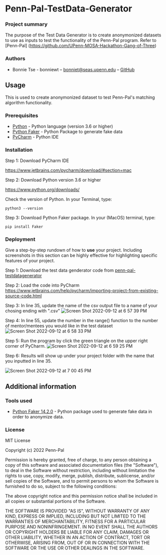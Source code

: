 
# Penn-Pal-TestData-Generator

### Project summary

The purpose of the Test Data Generator is to create anonymonized datasets to use as inputs to test the functionality of the Penn-Pal program. Refer to [Penn-Pal] (https://github.com/UPenn-MOSA-Hackathon-Gang-of-Three) 

### Authors

* Bonnie Tse - bonniewt – bonniet@seas.upenn.edu – [GitHub](https://github.com/bonniewt)

## Usage
This is used to create anonymonized dataset to test Penn-Pal's matching algorithm functionality. 

### Prerequisites

* [Python](https://www.python.org/downloads/) - Python language (version 3.6 or higher)
* [Python Faker](https://faker.readthedocs.io/en/master/) - Python Package to generate fake data
* [PyCharm](https://www.jetbrains.com/pycharm/) - Python IDE


### Installation

Step 1: Download PyCharm IDE

https://www.jetbrains.com/pycharm/download/#section=mac

Step 2:  Download Python version 3.6 or higher 

https://www.python.org/downloads/

Check the version of Python. In your Terminal, type: 

```
python3 --version
```

Step 3: Download Python Faker package. In your (MacOS) terminal, type:

```
pip install Faker
```

### Deployment

Give a step-by-step rundown of how to **use** your project. Including screenshots in this section can be highly effective for highlighting specific features of your project.

Step 1: Download the test data genderator code from [penn-pal-testdatagenerator](https://github.com/UPenn-MOSA-Hackathon-Gang-of-Three/penn-pal-testdatagenerator/)

Step 2: Load the code into PyCharm https://www.jetbrains.com/help/pycharm/importing-project-from-existing-source-code.html

Step 3: In line 35, update the name of the csv output file to a name of your chosing ending with ".csv"
![Screen Shot 2022-09-12 at 6 57 39 PM](https://user-images.githubusercontent.com/70975465/189790439-822a6569-ad93-4759-9a50-4dff30252808.png)

Step 4: In line 55, update the number in the range() function to the number of mentor/mentees you would like in the test dataset
![Screen Shot 2022-09-12 at 6 58 33 PM](https://user-images.githubusercontent.com/70975465/189790542-fdceb61c-c457-445c-be0b-944fe3f0bc38.png)


Step 5: Run the program by click the green triangle on the upper right corner of PyCharm. 
![Screen Shot 2022-09-12 at 6 59 25 PM](https://user-images.githubusercontent.com/70975465/189790650-ae4d2570-92fa-4181-8e59-4ec14e229421.png)

Step 6: Results will show up under your project folder with the name that you inputted in line 35. 

![Screen Shot 2022-09-12 at 7 00 45 PM](https://user-images.githubusercontent.com/70975465/189790806-cc5fd3cb-285d-42ad-8953-bf59f1859f9e.png)


## Additional information

### Tools used

* [Python Faker 14.2.0](https://pypi.org/project/Faker/) - Python package used to generate fake data in order to anonymize data. 


### License

MIT License

Copyright (c) 2022 Penn-Pal

Permission is hereby granted, free of charge, to any person obtaining a copy
of this software and associated documentation files (the "Software"), to deal
in the Software without restriction, including without limitation the rights
to use, copy, modify, merge, publish, distribute, sublicense, and/or sell
copies of the Software, and to permit persons to whom the Software is
furnished to do so, subject to the following conditions:

The above copyright notice and this permission notice shall be included in all
copies or substantial portions of the Software.

THE SOFTWARE IS PROVIDED "AS IS", WITHOUT WARRANTY OF ANY KIND, EXPRESS OR
IMPLIED, INCLUDING BUT NOT LIMITED TO THE WARRANTIES OF MERCHANTABILITY,
FITNESS FOR A PARTICULAR PURPOSE AND NONINFRINGEMENT. IN NO EVENT SHALL THE
AUTHORS OR COPYRIGHT HOLDERS BE LIABLE FOR ANY CLAIM, DAMAGES OR OTHER
LIABILITY, WHETHER IN AN ACTION OF CONTRACT, TORT OR OTHERWISE, ARISING FROM,
OUT OF OR IN CONNECTION WITH THE SOFTWARE OR THE USE OR OTHER DEALINGS IN THE
SOFTWARE.
